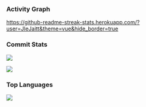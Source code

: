 ###   Activity Graph

https://github-readme-streak-stats.herokuapp.com/?user=JIeJaitt&theme=vue&hide_border=true


###   Commit Stats

![](https://github-readme-stats.vercel.app/api?username=JIeJaitt&count_private=true&show_icons=true&theme=radical&show_owner=true)

![](https://github-profile-trophy.vercel.app/?username=JIeJaitt&theme=radical&row=1)

###   Top Languages

![](https://github-readme-stats.vercel.app/api/top-langs/?username=JIeJaitt&layout=compact&theme=dark)